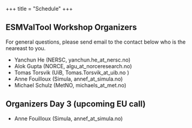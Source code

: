 +++
title = "Schedule"
+++

## ESMValTool Workshop Organizers

For general questions, please send email to the contact below who is the neareast to you.

- Yanchun He (NERSC, yanchun.he_at_nersc.no)
- Alok Gupta (NORCE, algu_at_norceresearch.no)
- Tomas Torsvik (UiB, Tomas.Torsvik_at_uib.no )
- Anne Fouilloux (Simula, annef_at_simula.no)
- Michael Schulz (MetNO, michaels_at_met.no)

## Organizers Day 3 (upcoming EU call)

- Anne Fouilloux (Simula, annef_at_simula.no)
